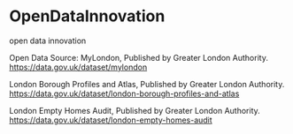 # OpenDataInnovation
open data innovation 

Open Data Source:
MyLondon, Published by Greater London Authority.
https://data.gov.uk/dataset/mylondon

London Borough Profiles and Atlas, Published by Greater London Authority.
https://data.gov.uk/dataset/london-borough-profiles-and-atlas

London Empty Homes Audit, Published by Greater London Authority.
https://data.gov.uk/dataset/london-empty-homes-audit